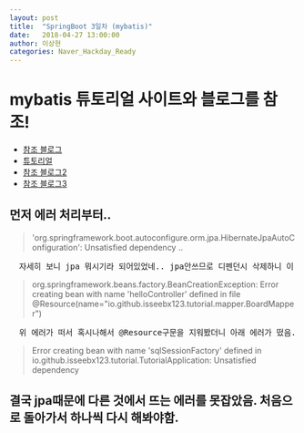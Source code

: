 ```yaml
---
layout: post
title:  "SpringBoot 3일차 (mybatis)"
date:   2018-04-27 13:00:00
author: 이상현
categories: Naver_Hackday_Ready
---
```


# mybatis 튜토리얼 사이트와 블로그를 참조!
- [참조 블로그]("http://private.tistory.com/52")
- [튜토리얼]("http://www.mybatis.org/spring/ko/getting-started.html")
- [참조 블로그2]("https://brunch.co.kr/@ourlove/66")
- [참조 블로그3]("http://addio3305.tistory.com/62")

## 먼저 에러 처리부터..
> 'org.springframework.boot.autoconfigure.orm.jpa.HibernateJpaAutoConfiguration': Unsatisfied dependency ..
<pre>
  자세히 보니 jpa 뭐시기라 되어있었네.. jpa안쓰므로 디펜던시 삭제하니 이 에러는 사라졌음. 에러 자세히 보자 ! ㅠ
</pre>

> org.springframework.beans.factory.BeanCreationException: Error creating bean with name 'helloController' defined in file </br>
> @Resource(name="io.github.isseebx123.tutorial.mapper.BoardMapper")
<pre>
  위 에러가 떠서 혹시나해서 @Resource구문을 지워봤더니 아래 에러가 떴음. @Resource는 뭐하는 애일까?
</pre>
> Error creating bean with name 'sqlSessionFactory' defined in io.github.isseebx123.tutorial.TutorialApplication: Unsatisfied dependency

## 결국 jpa때문에 다른 것에서 뜨는 에러를 못잡았음. 처음으로 돌아가서 하나씩 다시 해봐야함.
